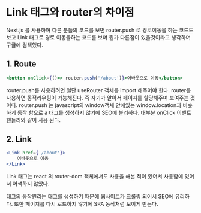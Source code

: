 # Link 태그와 router의 차이점

Next.js 를 사용하며 다른 분들의 코드를 보면 router.push 로 경로이동을 하는 코드도 보고 Link 태그로 경로 이동을하는 코드를 보며 뭔가 다른점이 있을것이라고 생각하며 구글에 검색했다.

## 1. Route

```jsx
<button onClick={()=> router.push('/about')}>어바웃으로 이동</button>
```

router.push를 사용하려면 일단 useRouter 객체를 import 해주어야 한다.
router를 사용하면 동적라우팅이 가능해진다.
즉 자기가 알아서 페이지를 할당해주며 보여주는 것이다.
router.push 는 javascript의 window객체 안에있는
window.location과 비슷하게 동작 함으로
a 태그를 생성하지 않기에 SEO에 불리하다.
대부분 onClick 이벤트 핸들러와 같이 사용 된다.

## 2. Link

```jsx
<Link href={'/about'}>
	어바웃으로 이동
</Link>
```

Link 태그는 react 의 router-dom 객체에서도 사용을 해본 적이 있어서 사용함에 있어서 어색하지 않았다.
<Link>태그의 동작원리는 <a> 태그를 생성하기 때문에 웹사이트가 크롤링 되어서 SEO에 유리하다.
또한 페이지를 다시 로드하지 않기에 SPA 동작처럼 보이게 만든다.